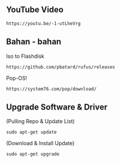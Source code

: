 ## YouTube Video
```text
https://youtu.be/-1-utLheVrg
```
## Bahan - bahan

Iso to Flashdisk
```text
https://github.com/pbatard/rufus/releases
```
Pop-OS!
```text
https://system76.com/pop/download/
```
## Upgrade Software & Driver 
(Pulling Repo & Update List)
```text
sudo apt-get update
```
(Download & Install Update)
```text
sudo apt-get upgrade
```
